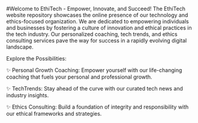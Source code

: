 #Welcome to EthiTech - Empower, Innovate, and Succeed!
The EthiTech website repository showcases the online presence of our technology and ethics-focused organization. We are dedicated to empowering individuals and businesses by fostering a culture of innovation and ethical practices in the tech industry.
Our personalized coaching, tech trends, and ethics consulting services pave the way for success in a rapidly evolving digital landscape.

Explore the Possibilities:

✨ Personal Growth Coaching: Empower yourself with our life-changing coaching that fuels your personal and professional growth.

✨ TechTrends: Stay ahead of the curve with our curated tech news and industry insights.

✨ Ethics Consulting: Build a foundation of integrity and responsibility with our ethical frameworks and strategies.
